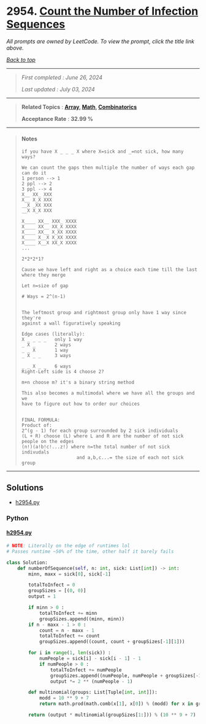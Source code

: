 # 2954. [Count the Number of Infection Sequences](<https://leetcode.com/problems/count-the-number-of-infection-sequences>)

*All prompts are owned by LeetCode. To view the prompt, click the title link above.*

*[Back to top](<../README.md>)*

------

> *First completed : June 26, 2024*
>
> *Last updated : July 03, 2024*

------

> **Related Topics** : **[Array](<by_topic/Array.md>), [Math](<by_topic/Math.md>), [Combinatorics](<by_topic/Combinatorics.md>)**
>
> **Acceptance Rate** : **32.99 %**

------

> #### Notes
> 
> ```
> if you have X _ _ _ X where X=sick and _=not sick, how many ways?
> 
> We can count the gaps then multiple the number of ways each gap can do it
> 1 person --> 1
> 2 ppl --> 2
> 3 ppl --> 4
> X__ XX_ XXX
> X__ X_X XXX
> __X _XX XXX
> __X X_X XXX
> 
> X____ XX__ XXX_ XXXX
> X____ XX__ XX_X XXXX
> X____ XX__ X_XX XXXX
> X____ X__X X_XX XXXX
> X____ X__X XX_X XXXX
> ...
> 
> 2*2*2*1?
> 
> Cause we have left and right as a choice each time till the last where they merge
> 
> Let n=size of gap
> 
> # Ways = 2^(n-1)
> 
> 
> The leftmost group and rightmost group only have 1 way since they're
> against a wall figuratively speaking
> 
> Edge cases (literally):
> X _ _ _ _   only 1 way
> _ X _       2 ways
> _ _ X       1 way
> _ X _ _     3 ways
> 
> _ _ X _ _   6 ways
> Right-Left side is 4 choose 2?
> 
> m+n choose m? it's a binary string method
> 
> This also becomes a multimodal where we have all the groups and we 
> have to figure out how to order our choices
> 
> 
> FINAL FORMULA: 
> Product of:
> 2^(g - 1) for each group surrounded by 2 sick individuals
> (L + R) choose (L) where L and R are the number of not sick people on the edges
> (n!)(a!b!c!...z!) where n=the total number of not sick indivudals 
>                     and a,b,c...= the size of each not sick group
> ```

------

## Solutions

- [h2954.py](<../my-submissions/h2954.py>)
### Python
#### [h2954.py](<../my-submissions/h2954.py>)
```Python
# NOTE: Literally on the edge of runtimes lol
# Passes runtime ~50% of the time, other half it barely fails

class Solution:
    def numberOfSequence(self, n: int, sick: List[int]) -> int:
        minn, maxx = sick[0], sick[-1]

        totalToInfect = 0
        groupSizes = [(0, 0)]
        output = 1

        if minn > 0 :
            totalToInfect += minn
            groupSizes.append((minn, minn))
        if n - maxx - 1 > 0 :
            count = n - maxx - 1
            totalToInfect += count
            groupSizes.append((count, count + groupSizes[-1][1]))

        for i in range(1, len(sick)) :
            numPeople = sick[i] - sick[i - 1] - 1
            if numPeople > 0 :
                totalToInfect += numPeople
                groupSizes.append((numPeople, numPeople + groupSizes[-1][1]))
                output *= 2 ** (numPeople - 1)

        def multinomial(groups: List[Tuple[int, int]]):
            modd = 10 ** 9 + 7
            return math.prod(math.comb(x[1], x[0]) % (modd) for x in groups)

        return (output * multinomial(groupSizes[1:])) % (10 ** 9 + 7)



```

